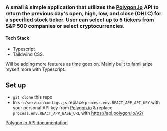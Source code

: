 ### A small & simple application that utilizes the [Polygon.io](https://polygon.io/) API to return the previous day's open, high, low, and close (OHLC) for a specified stock ticker. User can select up to 5 tickers from S&P 500 companies or select cryptocurrencies.


#### Tech Stack 
* Typescript
* Taildwind CSS. 

Will be adding more features as time goes on. Mainly built to familiarize myself more with Typescript. 

## Set up 

* `git clone` this repo 
* In `src/service/configs.js` replace `process.env.REACT_APP_API_KEY` with your personal API key from [Polygon.io](https://polygon.io/) & replace `process.env.REACT_APP_BASE_URL` with https://api.polygon.io/v2/

[Polygon.io API documentation](https://polygon.io/docs/stocks/getting-started)
